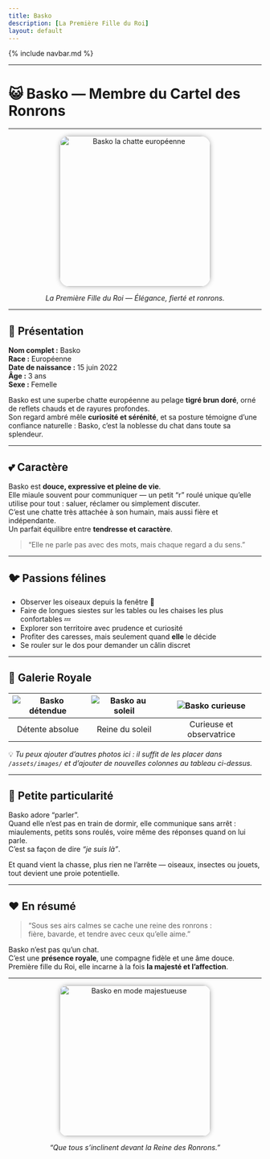 ```yaml
---
title: Basko
description: [La Première Fille du Roi]
layout: default
---
```


{% include navbar.md %}

---

# 😺 Basko — Membre du Cartel des Ronrons

---

<div align="center">
  <img src="/Bestiaire/assets/images/Basko.jpg" alt="Basko la chatte européenne" width="300" style="border-radius: 20px; box-shadow: 0 0 10px rgba(0,0,0,0.3);">
  <p><em>La Première Fille du Roi — Élégance, fierté et ronrons.</em></p>
</div>

---

## 🐾 Présentation

**Nom complet :** Basko  
**Race :** Européenne  
**Date de naissance :** 15 juin 2022  
**Âge :** 3 ans  
**Sexe :** Femelle  

Basko est une superbe chatte européenne au pelage **tigré brun doré**, orné de reflets chauds et de rayures profondes.  
Son regard ambré mêle **curiosité et sérénité**, et sa posture témoigne d’une confiance naturelle : Basko, c’est la noblesse du chat dans toute sa splendeur.

---

## 💕 Caractère

Basko est **douce, expressive et pleine de vie**.  
Elle miaule souvent pour communiquer — un petit “r” roulé unique qu’elle utilise pour tout : saluer, réclamer ou simplement discuter.  
C’est une chatte très attachée à son humain, mais aussi fière et indépendante.  
Un parfait équilibre entre **tendresse et caractère**.

> “Elle ne parle pas avec des mots, mais chaque regard a du sens.”

---

## 🐦 Passions félines

- Observer les oiseaux depuis la fenêtre 🐥  
- Faire de longues siestes sur les tables ou les chaises les plus confortables 💤  
- Explorer son territoire avec prudence et curiosité  
- Profiter des caresses, mais seulement quand **elle** le décide  
- Se rouler sur le dos pour demander un câlin discret  

---

## 📸 Galerie Royale

<div align="center">

| ![Basko détendue](/Bestiaire/assets/images/Basko.jpg) | ![Basko au soleil](/Bestiaire/assets/images/Basko2.jpg) | ![Basko curieuse](/Bestiaire/assets/images/Basko3.jpg) |
|:--:|:--:|:--:|
| Détente absolue | Reine du soleil | Curieuse et observatrice |

</div>

💡 *Tu peux ajouter d’autres photos ici : il suffit de les placer dans `/assets/images/` et d’ajouter de nouvelles colonnes au tableau ci-dessus.*

---

## 🌟 Petite particularité

Basko adore “parler”.  
Quand elle n’est pas en train de dormir, elle communique sans arrêt : miaulements, petits sons roulés, voire même des réponses quand on lui parle.  
C’est sa façon de dire *“je suis là”*.  

Et quand vient la chasse, plus rien ne l’arrête — oiseaux, insectes ou jouets, tout devient une proie potentielle.

---

## ❤️ En résumé

> “Sous ses airs calmes se cache une reine des ronrons :  
> fière, bavarde, et tendre avec ceux qu’elle aime.”

Basko n’est pas qu’un chat.  
C’est une **présence royale**, une compagne fidèle et une âme douce.  
Première fille du Roi, elle incarne à la fois **la majesté et l’affection**.

---

<div align="center">
  <img src="/Bestiaire/assets/images/Basko4.jpg" alt="Basko en mode majestueuse" width="300" style="border-radius: 15px; box-shadow: 0 0 10px rgba(0,0,0,0.3);">
  <p><em>“Que tous s’inclinent devant la Reine des Ronrons.”</em></p>
</div>
